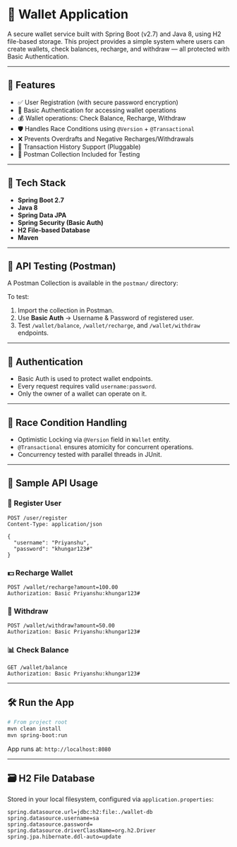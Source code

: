 # 💸 Wallet Application

A secure wallet service built with Spring Boot (v2.7) and Java 8, using H2 file-based storage. This project provides a simple system where users can create wallets, check balances, recharge, and withdraw — all protected with Basic Authentication.

---

## 🧩 Features

- ✅ User Registration (with secure password encryption)
- 🔐 Basic Authentication for accessing wallet operations
- 💰 Wallet operations: Check Balance, Recharge, Withdraw
- 🛡️ Handles Race Conditions using `@Version` + `@Transactional`
- ❌ Prevents Overdrafts and Negative Recharges/Withdrawals
- 📜 Transaction History Support (Pluggable)
- 🧪 Postman Collection Included for Testing

---

## 🚀 Tech Stack

- **Spring Boot 2.7**
- **Java 8**
- **Spring Data JPA**
- **Spring Security (Basic Auth)**
- **H2 File-based Database**
- **Maven**


---

## 🧪 API Testing (Postman)

A Postman Collection is available in the `postman/` directory:


To test:
1. Import the collection in Postman.
2. Use **Basic Auth** → Username & Password of registered user.
3. Test `/wallet/balance`, `/wallet/recharge`, and `/wallet/withdraw` endpoints.

---

## 🔐 Authentication

- Basic Auth is used to protect wallet endpoints.
- Every request requires valid `username:password`.
- Only the owner of a wallet can operate on it.

---

## 🧮 Race Condition Handling

- Optimistic Locking via `@Version` field in `Wallet` entity.
- `@Transactional` ensures atomicity for concurrent operations.
- Concurrency tested with parallel threads in JUnit.

---

## 🧾 Sample API Usage

### 🔐 Register User

```http
POST /user/register
Content-Type: application/json

{
  "username": "Priyanshu",
  "password": "khungar123#"
}
```

### 💵 Recharge Wallet

```http
POST /wallet/recharge?amount=100.00
Authorization: Basic Priyanshu:khungar123#
```

### 🏧 Withdraw

```http
POST /wallet/withdraw?amount=50.00
Authorization: Basic Priyanshu:khungar123#
```

### 📊 Check Balance

```http
GET /wallet/balance
Authorization: Basic Priyanshu:khungar123#
```

---

## 🛠 Run the App

```bash
# From project root
mvn clean install
mvn spring-boot:run
```

App runs at: `http://localhost:8080`

---

## 🗃️ H2 File Database

Stored in your local filesystem, configured via `application.properties`:

```properties
spring.datasource.url=jdbc:h2:file:./wallet-db
spring.datasource.username=sa
spring.datasource.password=
spring.datasource.driverClassName=org.h2.Driver
spring.jpa.hibernate.ddl-auto=update
```
